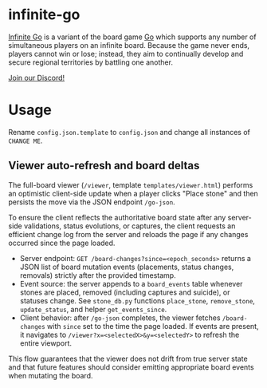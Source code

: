 # infinite-go

[Infinite Go](http://infinite-go.com) is a variant of the board game [Go](https://en.wikipedia.org/wiki/Go_(game)) which supports any number of simultaneous players on an infinite board. Because the game never ends, players cannot win or lose; instead, they aim to continually develop and secure regional territories by battling one another.

[Join our Discord!](https://discord.gg/dzhBtPZbEz)

# Usage

Rename `config.json.template` to `config.json` and change all instances of `CHANGE ME`.

## Viewer auto-refresh and board deltas

The full-board viewer (`/viewer`, template `templates/viewer.html`) performs an optimistic client-side update when a player clicks "Place stone" and then persists the move via the JSON endpoint `/go-json`.

To ensure the client reflects the authoritative board state after any server-side validations, status evolutions, or captures, the client requests an efficient change log from the server and reloads the page if any changes occurred since the page loaded.

- Server endpoint: `GET /board-changes?since=<epoch_seconds>` returns a JSON list of board mutation events (placements, status changes, removals) strictly after the provided timestamp.
- Event source: the server appends to a `board_events` table whenever stones are placed, removed (including captures and suicide), or statuses change. See `stone_db.py` functions `place_stone`, `remove_stone`, `update_status`, and helper `get_events_since`.
- Client behavior: after `/go-json` completes, the viewer fetches `/board-changes` with `since` set to the time the page loaded. If events are present, it navigates to `/viewer?x=<selectedX>&y=<selectedY>` to refresh the entire viewport.

This flow guarantees that the viewer does not drift from true server state and that future features should consider emitting appropriate board events when mutating the board.